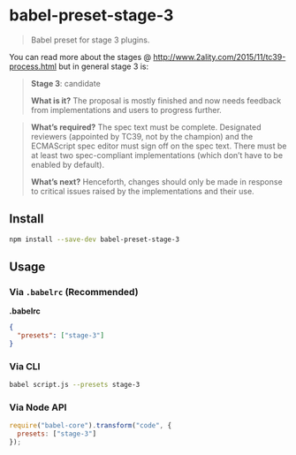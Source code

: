 # babel-preset-stage-3

> Babel preset for stage 3 plugins.

You can read more about the stages @ http://www.2ality.com/2015/11/tc39-process.html but in general stage 3 is:

> **Stage 3**: candidate
>
> **What is it?** The proposal is mostly finished and now needs feedback from implementations and users to progress further.

> **What’s required?** The spec text must be complete. Designated reviewers (appointed by TC39, not by the champion) and the ECMAScript spec editor must sign off on the spec text. There must be at least two spec-compliant implementations (which don’t have to be enabled by default).
>
> **What’s next?** Henceforth, changes should only be made in response to critical issues raised by the implementations and their use.



## Install

```sh
npm install --save-dev babel-preset-stage-3
```

## Usage

### Via `.babelrc` (Recommended)

**.babelrc**

```json
{
  "presets": ["stage-3"]
}
```

### Via CLI

```sh
babel script.js --presets stage-3
```

### Via Node API

```javascript
require("babel-core").transform("code", {
  presets: ["stage-3"]
});
```

